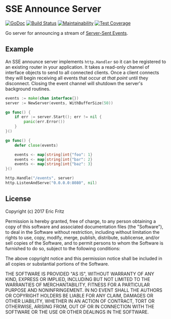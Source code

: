 # SSE Announce Server

[![GoDoc](https://godoc.org/github.com/efritz/sse?status.svg)](https://godoc.org/github.com/efritz/sse)
[![Build Status](https://secure.travis-ci.org/efritz/sse.png)](http://travis-ci.org/efritz/sse)
[![Maintainability](https://api.codeclimate.com/v1/badges/dbc9e2172b25adc864be/maintainability)](https://codeclimate.com/github/efritz/sse/maintainability)
[![Test Coverage](https://api.codeclimate.com/v1/badges/dbc9e2172b25adc864be/test_coverage)](https://codeclimate.com/github/efritz/sse/test_coverage)

Go server for announcing a stream of [Server-Sent Events](https://en.wikipedia.org/wiki/Server-sent_events).

## Example

An SSE announce server implements `http.Handler` so it can be registered to
an existing router in your application. It takes a read-only channel of
interface objects to send to all connected clients. Once a client connects
they will begin receiving all events that occur *at that point* until they
disconnect. Closing the event channel will shutdown the server's background
routines.

```go
events := make(chan interface{})
server := NewServer(events, WithBufferSize(50))

go func() {
    if err := server.Start(); err != nil {
        panic(err.Error())
    }
}()

go func() {
    defer close(events)

    events <- map[string]int{"foo": 1}
    events <- map[string]int{"bar": 2}
    events <- map[string]int{"baz": 3}
}()

http.Handle("/events", server)
http.ListenAndServe("0.0.0.0:8080", nil)
```

## License

Copyright (c) 2017 Eric Fritz

Permission is hereby granted, free of charge, to any person obtaining a copy
of this software and associated documentation files (the "Software"), to deal
in the Software without restriction, including without limitation the rights
to use, copy, modify, merge, publish, distribute, sublicense, and/or sell
copies of the Software, and to permit persons to whom the Software is
furnished to do so, subject to the following conditions:

The above copyright notice and this permission notice shall be included in
all copies or substantial portions of the Software.

THE SOFTWARE IS PROVIDED "AS IS", WITHOUT WARRANTY OF ANY KIND, EXPRESS OR
IMPLIED, INCLUDING BUT NOT LIMITED TO THE WARRANTIES OF MERCHANTABILITY,
FITNESS FOR A PARTICULAR PURPOSE AND NONINFRINGEMENT. IN NO EVENT SHALL THE
AUTHORS OR COPYRIGHT HOLDERS BE LIABLE FOR ANY CLAIM, DAMAGES OR OTHER
LIABILITY, WHETHER IN AN ACTION OF CONTRACT, TORT OR OTHERWISE, ARISING FROM,
OUT OF OR IN CONNECTION WITH THE SOFTWARE OR THE USE OR OTHER DEALINGS IN
THE SOFTWARE.
